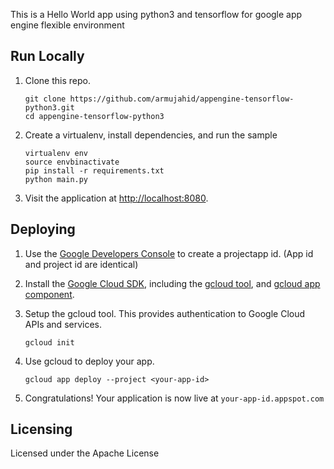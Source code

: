 This is a Hello World app using python3 and tensorflow for google app engine flexible environment

## Run Locally

1. Clone this repo.

   ```
   git clone https://github.com/armujahid/appengine-tensorflow-python3.git
   cd appengine-tensorflow-python3
   ```

2. Create a virtualenv, install dependencies, and run the sample

   ```
   virtualenv env
   source envbinactivate
   pip install -r requirements.txt
   python main.py
   ```

3. Visit the application at [http://localhost:8080](http://localhost:8080).


## Deploying

1. Use the [Google Developers Console](httpsconsole.developer.google.com)  to create a projectapp id. (App id and project id are identical)

2. Install the [Google Cloud SDK](https://cloud.google.com/sdk/), including the [gcloud tool](https://cloud.google.com/sdk/gcloud/), and [gcloud app component](https://cloud.google.com/sdk/gcloud-app).

3. Setup the gcloud tool. This provides authentication to Google Cloud APIs and services.

   ```
   gcloud init
   ```
   
3. Use gcloud to deploy your app.

   ```
   gcloud app deploy --project <your-app-id>
   ```

4. Congratulations!  Your application is now live at `your-app-id.appspot.com`


## Licensing

Licensed under the Apache License